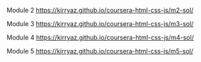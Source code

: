 Module 2
https://kirryaz.github.io/coursera-html-css-js/m2-sol/    

Module 3
https://kirryaz.github.io/coursera-html-css-js/m3-sol/ 

Module 4
https://kirryaz.github.io/coursera-html-css-js/m4-sol/ 

Module 5
https://kirryaz.github.io/coursera-html-css-js/m5-sol/ 
